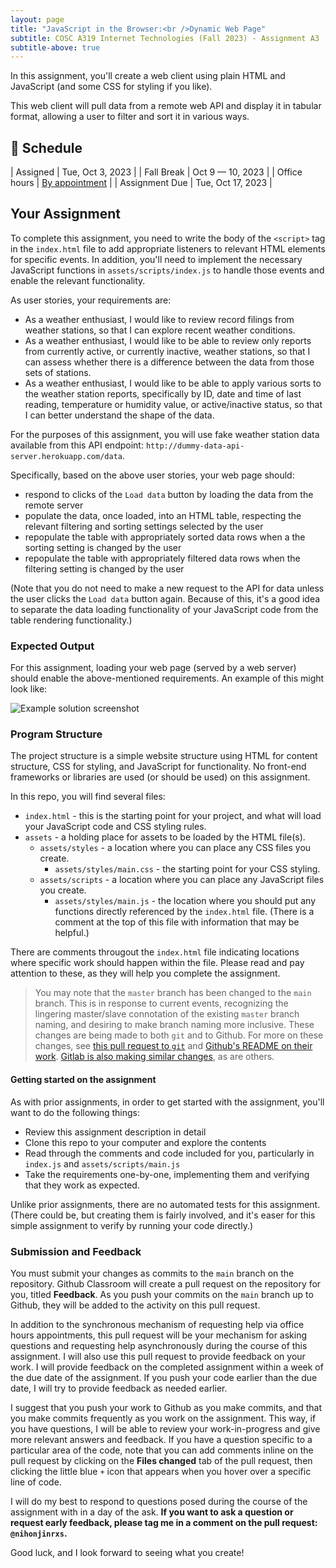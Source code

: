 ```yaml
---
layout: page
title: "JavaScript in the Browser:<br />Dynamic Web Page"
subtitle: COSC A319 Internet Technologies (Fall 2023) - Assignment A3
subtitle-above: true
---
```


In this assignment, you'll create a web client using plain HTML and JavaScript (and some CSS for styling if you like).

This web client will pull data from a remote web API and display it in tabular format, allowing a user to filter
and sort it in various ways.

## 📆 Schedule

| Assigned       | Tue, Oct 3, 2023  |
| Fall Break | Oct 9 &mdash; 10, 2023 |
| Office hours   | [By appointment](https://bit.ly/mr-harvey-office-hours) |
| Assignment Due | Tue, Oct 17, 2023 |

## Your Assignment

To complete this assignment, you need to write the body of the `<script>`
tag in the `index.html` file to add appropriate listeners to relevant HTML
elements for specific events. In addition, you'll need to implement the
necessary JavaScript functions in `assets/scripts/index.js` to handle those
events and enable the relevant functionality.

As user stories, your requirements are:

- As a weather enthusiast, I would like to review record filings from weather
  stations, so that I can explore recent weather conditions.
- As a weather enthusiast, I would like to be able to review only reports
  from currently active, or currently inactive, weather stations, so that I can
  assess whether there is a difference between the data from those sets of stations.
- As a weather enthusiast, I would like to be able to apply various sorts to the
  weather station reports, specifically by ID, date and time of last reading,
  temperature or humidity value, or active/inactive status, so that I can better
  understand the shape of the data.

For the purposes of this assignment, you will use fake weather station data
available from this API endpoint: `http://dummy-data-api-server.herokuapp.com/data`.

Specifically, based on the above user stories, your web page should:

- respond to clicks of the `Load data` button by loading the data from the remote server
- populate the data, once loaded, into an HTML table, respecting the relevant filtering
  and sorting settings selected by the user
- repopulate the table with appropriately sorted data rows when a the sorting setting is
  changed by the user
- repopulate the table with appropriately filtered data rows when the filtering setting
  is changed by the user

(Note that you do not need to make a new request to the API for data unless the user clicks
the `Load data` button again. Because of this, it's a good idea to separate the data loading
functionality of your JavaScript code from the table rendering functionality.)

### Expected Output

For this assignment, loading your web page (served by a web server) should enable the
above-mentioned requirements. An example of this might look like:

![Example solution screenshot](../weatherdatainspector.png)

### Program Structure

The project structure is a simple website structure using HTML for content
structure, CSS for styling, and JavaScript for functionality. No front-end
frameworks or libraries are used (or should be used) on this assignment.

In this repo, you will find several files:

- `index.html` - this is the starting point for your project, and what will
  load your JavaScript code and CSS styling rules.
- `assets` - a holding place for assets to be loaded by the HTML file(s).
  - `assets/styles` - a location where you can place any CSS files you create.
    - `assets/styles/main.css` - the starting point for your CSS styling.
  - `assets/scripts` - a location where you can place any JavaScript files you create.
    - `assets/styles/main.js` - the location where you should put any functions
      directly referenced by the `index.html` file. (There is a comment at the top of
      this file with information that may be helpful.)

There are comments througout the `index.html` file indicating locations where specific
work should happen within the file. Please read and pay attention to these, as they
will help you complete the assignment.

> You may note that the `master` branch has been changed to the `main` branch.
> This is in response to current events, recognizing the lingering master/slave
> connotation of the existing `master` branch naming, and desiring to make
> branch naming more inclusive. These changes are being made to both `git` and to
> Github. For more on these changes, see [this pull request to `git`](https://github.com/gitgitgadget/git/pull/655)
> and [Github's README on their work](https://github.com/github/renaming). [Gitlab
> is also making similar changes](https://gitlab.com/gitlab-org/gitlab/-/issues/221164), as are others.

#### Getting started on the assignment

As with prior assignments, in order to get started with the assignment, you'll want
to do the following things:

- Review this assignment description in detail
- Clone this repo to your computer and explore the contents
- Read through the comments and code included for you, particularly in `index.js` and `assets/scripts/main.js`
- Take the requirements one-by-one, implementing them and verifying that they work as expected.

Unlike prior assignments, there are no automated tests for this assignment. (There could be, but creating them
is fairly involved, and it's easer for this simple assignment to verify by running your code directly.)

### Submission and Feedback

You must submit your changes as commits to the `main` branch on the repository.
Github Classroom will create a pull request on the repository for you, titled
**Feedback**. As you push your commits on the `main` branch up to Github, they
will be added to the activity on this pull request.

In addition to the synchronous mechanism of requesting help via office hours
appointments, this pull request will be your mechanism for asking questions and
requesting help asynchronously during the course of this assignment. I will also
use this pull request to provide feedback on your work. I will provide feedback on
the completed assignment within a week of the due date of the assignment.
If you push your code earlier than the due date, I will try to provide
feedback as needed earlier.

I suggest that you push your work to Github as you make commits, and that you make
commits frequently as you work on the assignment. This way, if you have questions,
I will be able to review your work-in-progress and give more relevant answers and
feedback. If you have a question specific to a particular area of the code, note that
you can add comments inline on the pull request by clicking on the **Files changed** tab
of the pull request, then clicking the little blue `+` icon that appears when you hover
over a specific line of code.

I will do my best to respond to questions posed during the course of the assignment with
in a day of the ask. **If you want to ask a question or request early feedback, please tag
me in a comment on the pull request: `@nihonjinrxs`.**

Good luck, and I look forward to seeing what you create!
